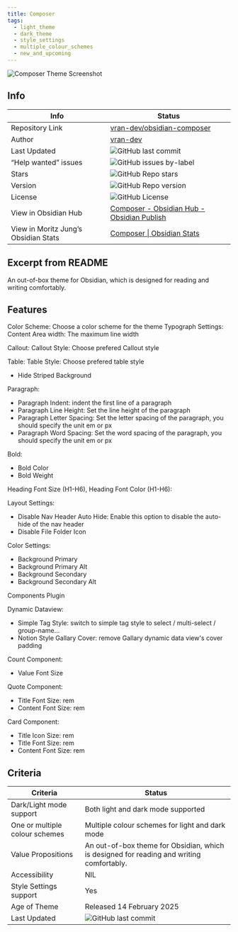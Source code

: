 ```yaml
---
title: Composer
tags:
  - light_theme
  - dark_theme
  - style_settings
  - multiple_colour_schemes
  - new_and_upcoming
---
```


![Composer Theme Screenshot](https://raw.githubusercontent.com/vran-dev/obsidian-composer/refs/heads/master/screenshot-original.png)

## Info

| Info                                 | Status                                                                                                                                                       |
| ------------------------------------ | ------------------------------------------------------------------------------------------------------------------------------------------------------------ |
| Repository Link                      | [vran-dev/obsidian-composer](https://github.com/vran-dev/obsidian-composer)                                                                                  |
| Author                               | [vran-dev](https://github.com/vran-dev)                                                                                                                      |
| Last Updated                         | ![GitHub last commit](https://img.shields.io/github/last-commit/vran-dev/obsidian-composer?color=573E7A&label=last%20update&logo=github&style=for-the-badge) |
| “Help wanted” issues                 | ![GitHub issues by-label](https://img.shields.io/github/issues/vran-dev/obsidian-composer/help%20wanted?color=573E7A&logo=github&style=for-the-badge)        |
| Stars                                | ![GitHub Repo stars](https://img.shields.io/github/stars/incantatem2/vran-dev/obsidian-composer?color=573E7A&logo=github&style=for-the-badge)                |
| Version                              | ![GitHub Repo version](https://img.shields.io/github/v/release/vran-dev/obsidian-composer?color=573E7A&logo=github&style=for-the-badge&=semver)              |
| License                              | ![GitHub License](https://img.shields.io/github/license/vran-dev/obsidian-composer?style=for-the-badge)                                                      |
| View in Obsidian Hub                 | [Composer \- Obsidian Hub \- Obsidian Publish](https://publish.obsidian.md/hub/02+-+Community+Expansions/02.05+All+Community+Expansions/Themes/Composer)     |
| View in Moritz Jung’s Obsidian Stats | [Composer \| Obsidian Stats](https://www.moritzjung.dev/obsidian-stats/themes/composer/)                                                                     |

## Excerpt from README

An out-of-box theme for Obsidian, which is designed for reading and writing comfortably.

## Features

Color Scheme: Choose a color scheme for the theme
Typograph Settings:
Content Area width: The maximum line width

Callout:
Callout Style: Choose prefered Callout style

Table:
Table Style: Choose prefered table style

- Hide Striped Background

Paragraph:

- Paragraph Indent: indent the first line of a paragraph
- Paragraph Line Height: Set the line height of the paragraph
- Paragraph Letter Spacing: Set the letter spacing of the paragraph, you should specify the unit em or px
- Paragraph Word Spacing: Set the word spacing of the paragraph, you should specify the unit em or px

Bold:

- Bold Color
- Bold Weight

Heading Font Size (H1-H6), Heading Font Color (H1-H6):

Layout Settings:

- Disable Nav Header Auto Hide: Enable this option to disable the auto-hide of the nav header
- Disable File Folder Icon

Color Settings:

- Background Primary
- Background Primary Alt
- Background Secondary
- Background Secondary Alt

Components Plugin

Dynamic Dataview:

- Simple Tag Style: switch to simple tag style to select / multi-select / group-name...
- Notion Style Gallary Cover: remove Gallary dynamic data view's cover padding

Count Component:

- Value Font Size

Quote Component:

- Title Font Size: rem
- Content Font Size: rem

Card Component:

- Title Icon Size: rem
- Title Font Size: rem
- Content Font Size: rem

## Criteria

| Criteria                       | Status                                                                                                                                                       |
| ------------------------------ | ------------------------------------------------------------------------------------------------------------------------------------------------------------ |
| Dark/Light mode support        | Both light and dark mode supported                                                                                                                           |
| One or multiple colour schemes | Multiple colour schemes for light and dark mode                                                                                                              |
| Value Propositions             | An out-of-box theme for Obsidian, which is designed for reading and writing comfortably.                                                                     |
| Accessibility                  | NIL                                                                                                                                                          |
| Style Settings support         | Yes                                                                                                                                                          |
| Age of Theme                   | Released 14 February 2025                                                                                                                                    |
| Last Updated                   | ![GitHub last commit](https://img.shields.io/github/last-commit/vran-dev/obsidian-composer?color=573E7A&label=last%20update&logo=github&style=for-the-badge) |
